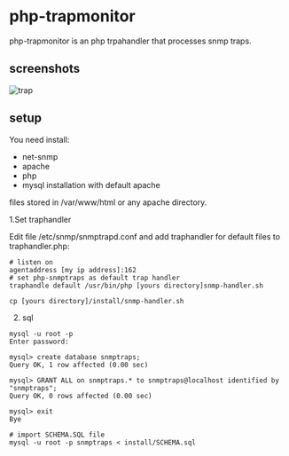 # php-trapmonitor
php-trapmonitor is an php trpahandler that processes snmp traps.

## screenshots
![trap](https://user-images.githubusercontent.com/83060284/166194205-e926e770-3bd3-46b1-80bc-979aeb6aa862.png)



## setup

You need install:
- net-snmp 
- apache 
- php 
- mysql installation with default apache 
 
files stored in /var/www/html or any apache directory.

1.Set traphandler

Edit file /etc/snmp/snmptrapd.conf and add traphandler for default files to traphandler.php:

```
# listen on
agentaddress [my ip address]:162
# set php-snmptraps as default trap handler
traphandle default /usr/bin/php [yours directory]snmp-handler.sh
```
```
cp [yours directory]/install/snmp-handler.sh 
```

2. sql

```
mysql -u root -p
Enter password:

mysql> create database snmptraps;
Query OK, 1 row affected (0.00 sec)

mysql> GRANT ALL on snmptraps.* to snmptraps@localhost identified by "snmptraps";
Query OK, 0 rows affected (0.00 sec)

mysql> exit
Bye

# import SCHEMA.SQL file
mysql -u root -p snmptraps < install/SCHEMA.sql
```

